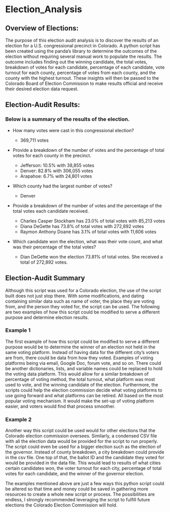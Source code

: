 # Election_Analysis

## Overview of Elections:

The purpose of this election audit analysis is to discover the results of an election for a U.S. congressional precinct in Colorado. A python script has been created using the panda’s library to determine the outcomes of the election without requiring several manual work to populate the results. The outcome includes finding out the winning candidate, the total votes, breakdown of votes for each candidate, percentage of each candidate, vote turnout for each county, percentage of votes from each county, and the county with the highest turnout. These insights will then be passed to the Colorado Board of Election Commission to make results official and receive their desired election data request.

## Election-Audit Results:

### Below is a summary of the results of the election.
* How many votes were cast in this congressional election? 
  * 369,711 votes
* Provide a breakdown of the number of votes and the percentage of total votes for each county in the precinct.
  * Jefferson: 10.5% with 38,855 votes
  * Denver: 82.8% with 306,055 votes
  * Arapahoe: 6.7% with 24,801 votes
* Which county had the largest number of votes? 
  * Denver
* Provide a breakdown of the number of votes and the percentage of the total votes each candidate received.
  * Charles Casper Stockham has 23.0% of total votes with 85,213 votes
  * Diana DeGette has 73.8% of total votes with 272,892 votes
  * Raymon Anthony Doane has 3.1% of total votes with 11,606 votes
  
* Which candidate won the election, what was their vote count, and what was their percentage of the total votes?
  * Dian DeGette won the election 73.81% of total votes. She received a total of 272,892 votes.

## Election-Audit Summary

Although this script was used for a Colorado election, the use of the script built does not just stop there. With some modifications, and dating containing similar data such as name of voter, the place they are voting from, and the person they voted for, the script can be used. The following are two examples of how this script could be modified to serve a different purpose and determine election results.

### Example 1 
The first example of how this script could be modified to serve a different purpose would be to determine the winner of an election not held in the same voting platform. Instead of having data for the different city’s voters are from, there could be data from how they voted. Examples of voting platforms being via email, Google Doc, forum vote, and so on. There could be another dictionaries, lists, and variable names could be replaced to hold the voting data platform. This would allow for a similar breakdown of percentage of voting method, the total turnout, what platform was most used to vote, and the winning candidate of the election. Furthermore, the scripts could help the election commission decide what voting platforms to use going forward and what platforms can be retired. All based on the most popular voting mechanism. It would make the set-up of voting platform easier, and voters would find that process smoother.

### Example 2
Another way this script could be used would for other elections that the Colorado election commission oversees. Similarly, a condensed CSV file with all the election data would be provided for the script to run properly. The script could even be used for a bigger election such as the election of the governor. Instead of county breakdown, a city breakdown could provide in the csv file. One top of that, the ballot ID and the candidate they voted for would be provided in the data file. This would lead to results of what cities certain candidates won, the voter turnout for each city, percentage of total votes for each candidate, and the winner of the governor election. 

The examples mentioned above are just a few ways this python script could be altered so that time and money could be saved in gathering more resources to create a whole new script or process. The possibilities are endless, I strongly recommended leveraging the script to fulfill future elections the Colorado Election Commission will hold.

